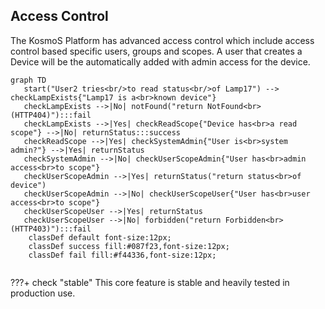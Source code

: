 ## Access Control

The KosmoS Platform has advanced access control which include access control based specific users, groups and scopes.
A user that creates a Device will be the automatically added with admin access for the device.

```mermaid
graph TD
   start("User2 tries<br/>to read status<br/>of Lamp17") --> checkLampExists{"Lamp17 is a<br>known device"}
   checkLampExists -->|No| notFound("return NotFound<br>(HTTP404)"):::fail
   checkLampExists -->|Yes| checkReadScope{"Device has<br>a read scope"} -->|No| returnStatus:::success
   checkReadScope -->|Yes| checkSystemAdmin{"User is<br>system admin?"} -->|Yes| returnStatus
   checkSystemAdmin -->|No| checkUserScopeAdmin{"User has<br>admin access<br>to scope"}
   checkUserScopeAdmin -->|Yes| returnStatus("return status<br>of device")
   checkUserScopeAdmin -->|No| checkUserScopeUser{"User has<br>user access<br>to scope"}
   checkUserScopeUser -->|Yes| returnStatus
   checkUserScopeUser -->|No| forbidden("return Forbidden<br>(HTTP403)"):::fail
    classDef default font-size:12px;
    classDef success fill:#087f23,font-size:12px;
    classDef fail fill:#f44336,font-size:12px;


```

???+ check "stable"
    This core feature is stable and heavily tested in production use.
